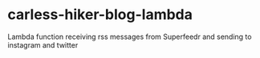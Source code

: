 # carless-hiker-blog-lambda
Lambda function receiving rss messages from Superfeedr and sending to instagram and twitter
